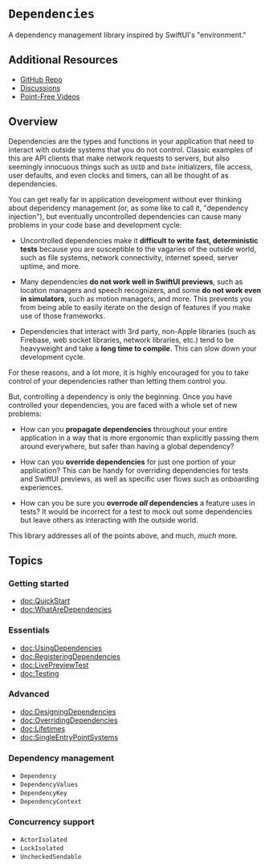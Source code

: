 # ``Dependencies``

A dependency management library inspired by SwiftUI's "environment."

## Additional Resources

- [GitHub Repo](https://github.com/pointfreeco/swift-dependencies)
- [Discussions](https://github.com/pointfreeco/swift-dependencies/discussions)
- [Point-Free Videos](http://pointfree.co)

## Overview

Dependencies are the types and functions in your application that need to interact with outside
systems that you do not control. Classic examples of this are API clients that make network
requests to servers, but also seemingly innocuous things such as `UUID` and `Date` initializers,
file access, user defaults, and even clocks and timers, can all be thought of as dependencies.

You can get really far in application development without ever thinking about dependency management 
(or, as some like to call it, "dependency injection"), but eventually uncontrolled dependencies can 
cause many problems in your code base and development cycle:

  * Uncontrolled dependencies make it **difficult to write fast, deterministic tests** because you 
    are susceptible to the vagaries of the outside world, such as file systems, network 
    connectivity, internet speed, server uptime, and more.
    
  * Many dependencies **do not work well in SwiftUI previews**, such as location managers and speech
    recognizers, and some **do not work even in simulators**, such as motion managers, and more. 
    This prevents you from being able to easily iterate on the design of features if you make use of 
    those frameworks.

  * Dependencies that interact with 3rd party, non-Apple libraries (such as Firebase, web socket
    libraries, network libraries, etc.) tend to be heavyweight and take a **long time to compile**. 
    This can slow down your development cycle.

For these reasons, and a lot more, it is highly encouraged for you to take control of your
dependencies rather than letting them control you.

But, controlling a dependency is only the beginning. Once you have controlled your dependencies,
you are faced with a whole set of new problems:

  * How can you **propagate dependencies** throughout your entire application in a way that is more
    ergonomic than explicitly passing them around everywhere, but safer than having a global
    dependency?

  * How can you **override dependencies** for just one portion of your application? This can be 
    handy for overriding dependencies for tests and SwiftUI previews, as well as specific user 
    flows such as onboarding experiences.
    
  * How can you be sure you **overrode _all_ dependencies** a feature uses in tests? It would be
    incorrect for a test to mock out some dependencies but leave others as interacting with the
    outside world.

This library addresses all of the points above, and much, _much_ more.

## Topics

### Getting started

- <doc:QuickStart>
- <doc:WhatAreDependencies>

### Essentials

- <doc:UsingDependencies>
- <doc:RegisteringDependencies>
- <doc:LivePreviewTest>
- <doc:Testing>

### Advanced

- <doc:DesigningDependencies>
- <doc:OverridingDependencies>
- <doc:Lifetimes>
- <doc:SingleEntryPointSystems>

### Dependency management

- ``Dependency``
- ``DependencyValues``
- ``DependencyKey``
- ``DependencyContext``

### Concurrency support

- ``ActorIsolated``
- ``LockIsolated``
- ``UncheckedSendable``
